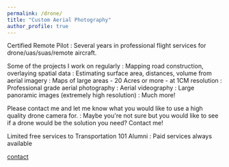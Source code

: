 ```yaml
---
permalink: /drone/
title: "Custom Aerial Photography"
author_profile: true
---
```

Certified Remote Pilot
: Several years in professional flight services for drone/uas/suas/remote aircraft.

Some of the projects I work on regularly
: Mapping road construction, overlaying spatial data
: Estimating surface area, distances, volume from aerial imagery
: Maps of large areas - 20 Acres or more - at 1CM resolution
: Professional grade aerial photography
: Aerial videography
: Large panoramic images (extremely high resolution)
: Much more!

Please contact me and let me know what you would like to use a high quality drone camera for. 
: Maybe you're not sure but you would like to see if a drone would be the solution you need? Contact me!

Limited free services to Transportation 101 Alumni
: Paid services always available

[contact](mailto:dan.knopp@gmail.com)
